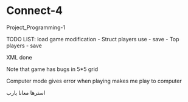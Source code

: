 # Connect-4
Project_Programming-1

TODO LIST: load game modification - Struct players use - save - Top players - save

XML done

Note that game has bugs in 5*5 grid

Computer mode gives error when playing makes me play to computer

استرها معانا يارب

